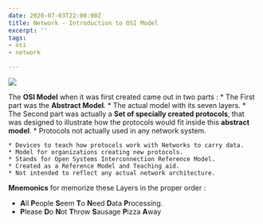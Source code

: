 ```yaml
---
date: 2020-07-03T22:00:00Z
title: Network - Introduction to OSI Model
excerpt: ''
tags:
- osi
- network

---
```

![](/images/intro-osi-resized.png)

The **OSI Model** when it was first created came out in two parts :
\* The First part was the **Abstract Model**.
\* The actual model with its seven layers.
\* The Second part was actually a **Set of specially created protocols**, that was designed to illustrate how the protocols would fit inside this **abstract model**.
\* Protocols not actually used in any network system.


    * Devices to teach how protocols work with Networks to carry data.
    * Model for organizations creating new protocols.
    * Stands for Open Systems Interconnection Reference Model.
    * Created as a Reference Model and Teaching aid.
    * Not intended to reflect any actual network architecture.


**Mnemonics** for memorize these Layers in the proper order :

* **A**ll **P**eople **S**eem **T**o **N**eed **D**ata **P**rocessing.
* **P**lease **D**o **N**ot **T**hrow **S**ausage **P**izza **A**way
